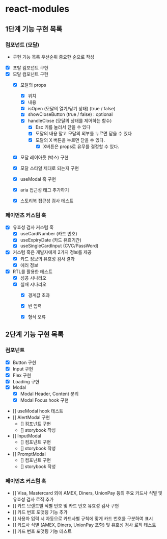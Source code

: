 # react-modules

## 1단계 기능 구현 목록 

### 컴포넌트 (모달)

- 구현 기능 목록 우선순위 중요한 순으로 작성
- [x]  포탈 컴포넌트 구현
- [x]  모달 컴포넌트 구현
    - [x]  모달의 props
        - [x]  위치
        - [x]  내용
        - [x]  isOpen (모달의 열기/닫기 상태) (true / false)
        - [x]  showCloseButton (true / false) : optional
        - [x]  handleClose (모달의 상태를 제어하는 함수)
            - [x]  Esc 키를 눌러서 닫을 수 있다
            - [x]  모달의 내용 말고 모달의 외부를 누르면 닫을 수 있다
            - [x]  모달의 X 버튼을 누르면 닫을 수 있다.
                - [x]  X버튼은 props로 유무를 결정할 수 있다.
    - [x]  모달 레이아웃 (박스) 구현
    - [x]  모달 스타일 제대로 되는지 구현
    - [x]  useModal 훅 구현
    - [x]  aria 접근성 태그 추가하기
    - [x]  스토리북 접근성 검사 테스트


### 페이먼츠 커스텀 훅

- [x]  유효성 검사 커스텀 훅
    - [x]  useCardNumber (카드 번호)
    - [x]  useExpiryDate (카드 유효기간)
    - [x]  useSingleCardInput (CVC/PassWord)
- [x]  커스텀 훅은 개발자에게 2가지 정보를 제공
    - [x]  카드 정보의 유효성 검사 결과
    - [x]  에러 정보
- [x]  RTL를 활용한 테스트
    - [x]  성공 시나리오
    - [x]  실패 시나리오
        - [x]  경계값 초과
        - [x]  빈 입력
        - [x]  형식 오류


## 2단계 기능 구현 목록 

### 컴포넌트 
- [x] Button 구현
- [x] Input 구현
- [x] Flex 구현
- [x] Loading 구현 
- [x] Modal 
    - [x] Modal Header, Content 분리
    - [x] Modal Focus hook 구현
- [] useModal hook 테스트
- [] AlertModal 구현
    - [] 컴포넌트 구현
    - [] storybook 작성
- [] InputModal
    - [] 컴포넌트 구현
    - [] storybook 작성
- [] PromptModal
    - [] 컴포넌트 구현
    - [] storybook 작성

### 페이먼츠 커스텀 훅
- [] Visa, Mastercard 외에 AMEX, Diners, UnionPay 등의 주요 카드사 식별 및 유효성 검사 로직 추가
- [] 카드 브랜드별 식별 번호 및 카드 번호 유효성 검사 구현
- [] 카드 번호 포맷팅 기능 추가
- [] 사용자 입력 시 자동으로 카드사별 규칙에 맞게 카드 번호를 구분하여 표시
- [] 카드사 식별 (AMEX, Diners, UnionPay 포함) 및 유효성 검사 로직 테스트
- [] 카드 번호 포맷팅 기능 테스트
